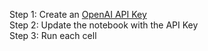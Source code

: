 Step 1: Create an [OpenAI API Key](http://platform.openai.com/api-keys) \
Step 2: Update the notebook with the API Key \
Step 3: Run each cell 
